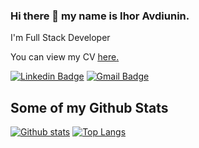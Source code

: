 ### Hi there 👋 my name is Ihor Avdiunin.
<p align='left'>I'm Full Stack Developer</p><p align='left'> You can view my CV <a href='https://igoravd.github.io/CV/' target=_blank><u>here</u>.</a></p>

[![Linkedin Badge](https://img.shields.io/badge/IhorAvdiunin-0072b1?style=flat&logo=Linkedin&logoColor=white&link=https://www.linkedin.com/in/ihor-avdiunin-8b4ba9225/)](https://www.linkedin.com/in/ihor-avdiunin-8b4ba9225/)
[![Gmail Badge](https://img.shields.io/badge/-igor.avdiunin@gmail.com-c14438?style=flat&logo=Gmail&logoColor=white&link=mailto:igor.avdiunin@gmail.com)](mailto:igor.avdiunin@gmail.com) 

## Some of my Github Stats
[![Github stats](https://github-readme-stats.vercel.app/api?username=IgorAvd&show_icons=true&include_all_commits=true)](https://github.com/IgorAvd/github-readme-stats)
[![Top Langs](https://github-readme-stats.vercel.app/api/top-langs/?username=IgorAvd&layout=compact)](https://github.com/IgorAvd/github-readme-stats)



<!--
**IgorAvd/IgorAvd** is a ✨ _special_ ✨ repository because its `README.md` (this file) appears on your GitHub profile.

Here are some ideas to get you started:

- 🔭 I’m currently working on ...
- 🌱 I’m currently learning ...
- 👯 I’m looking to collaborate on ...
- 🤔 I’m looking for help with ...
- 💬 Ask me about ...
- 📫 How to reach me: ...
- 😄 Pronouns: ...
- ⚡ Fun fact: ...
-->
